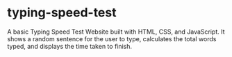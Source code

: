 # typing-speed-test
A basic Typing Speed Test Website built with HTML, CSS, and JavaScript. It shows a random sentence for the user to type, calculates the total words typed, and displays the time taken to finish.
